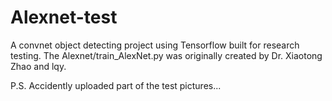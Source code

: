 # Alexnet-test

A convnet object detecting project using Tensorflow built for research testing. 
The Alexnet/train_AlexNet.py was originally created by Dr. Xiaotong Zhao and lqy.


P.S. Accidently uploaded part of the test pictures... 
